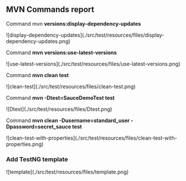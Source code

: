 <h2>MVN Commands report</h2>
<p>Command mvn <strong>versions:display-dependency-updates</strong></p>
![display-dependency-updates](./src/test/resources/files/display-dependency-updates.png)
<p>Command <strong>mvn versions:use-latest-versions</strong></p>
![use-latest-versions](./src/test/resources/files/use-latest-versions.png)
<p>Command <strong>mvn clean test</strong></p>
![clean-test](./src/test/resources/files/clean-test.png)
<p>Command <strong>mvn -Dtest=SauceDemoTest test</strong></p>
![Dtest](./src/test/resources/files/Dtest.png)
<p>Command <strong>mvn clean -Dusername=standard_user -Dpassword=secret_sauce test</strong></p>
![clean-test-with-properties](./src/test/resources/files/clean-test-with-properties.png)

<h3>Add TestNG template</h3>
![template](./src/test/resources/files/template.png)